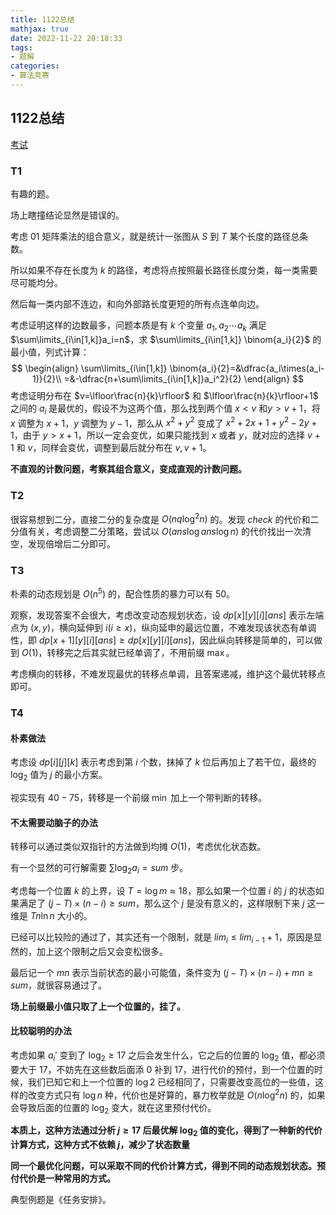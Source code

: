 ```yaml
---
title: 1122总结
mathjax: true
date: 2022-11-22 20:18:33
tags:
- 题解
categories:
- 算法竞赛
---
```


## 1122总结

[考试](https://local.cwoi.com.cn:8443/contest/C0158)

### T1

有趣的题。

场上瞎撞结论显然是错误的。

考虑 $01$ 矩阵乘法的组合意义，就是统计一张图从 $S$ 到 $T$ 某个长度的路径总条数。

所以如果不存在长度为 $k$ 的路径，考虑将点按照最长路径长度分类，每一类需要尽可能均分。

然后每一类内部不连边，和向外部路长度更短的所有点连单向边。

考虑证明这样的边数最多，问题本质是有 $k$ 个变量 $a_1,a_2\cdots a_k$ 满足 $\sum\limits_{i\in[1,k]}a_i=n$，求 $\sum\limits_{i\in[1,k]} \binom{a_i}{2}$ 的最小值，列式计算：
$$
\begin{align}
\sum\limits_{i\in[1,k]} \binom{a_i}{2}=&\dfrac{a_i\times(a_i-1)}{2}\\
=&-\dfrac{n+\sum\limits_{i\in[1,k]}a_i^2}{2}
\end{align}
$$
考虑证明分布在 $v=\lfloor\frac{n}{k}\rfloor$ 和 $\lfloor\frac{n}{k}\rfloor+1$ 之间的 $a_i$ 是最优的，假设不为这两个值，那么找到两个值 $x<v$ 和$y>v+1$，将 $x$ 调整为 $x+1$，$y$ 调整为 $y-1$，那么从 $x^2+y^2$ 变成了 $x^2+2x+1+y^2-2y+1$，由于 $y> x+1$，所以一定会变优，如果只能找到 $x$ 或者 $y$，就对应的选择 $v+1$ 和 $v$，同样会变优，调整到最后就分布在 $v,v+1$。

**不直观的计数问题，考察其组合意义，变成直观的计数问题。**

### T2

很容易想到二分，直接二分的复杂度是 $O(nq\log^2 n)$ 的。发现 $check$ 的代价和二分值有关，考虑调整二分策略，尝试以 $O(ans\log ans\log n)$ 的代价找出一次清空，发现倍增后二分即可。

### T3

朴素的动态规划是 $O(n^5)$ 的，配合性质的暴力可以有 $50$。

观察，发现答案不会很大，考虑改变动态规划状态，设 $dp[x][y][i][ans]$ 表示左端点为 $(x,y)$，横向延伸到 $i(i\ge x)$，纵向延申的最远位置，不难发现该状态有单调性，即 $dp[x+1][y][i][ans]\ge dp[x][y][i][ans]$，因此纵向转移是简单的，可以做到 $O(1)$，转移完之后其实就已经单调了，不用前缀 $\max$。

考虑横向的转移，不难发现最优的转移点单调，且答案递减，维护这个最优转移点即可。

### T4

#### 朴素做法

考虑设 $dp[i][j][k]$ 表示考虑到第 $i$ 个数，抹掉了 $k$ 位后再加上了若干位，最终的 $\log_2$ 值为 $j$ 的最小方案。

视实现有 $40-75$，转移是一个前缀 $\min$ 加上一个带判断的转移。

#### 不太需要动脑子的办法

转移可以通过类似双指针的方法做到均摊 $O(1)$，考虑优化状态数。

有一个显然的可行解需要 $\sum\log_2{a_i}=sum$ 步。

考虑每一个位置 $k$ 的上界，设 $T=\log m \approx18$，那么如果一个位置 $i$ 的 $j$ 的状态如果满足了 $(j-T)\times(n-i) \ge sum$，那么这个 $j$ 是没有意义的，这样限制下来 $j$ 这一维是 $Tn\ln n$ 大小的。

已经可以比较险的通过了，其实还有一个限制，就是 $lim_i\le lim_{i-1}+1$，原因是显然的，加上这个限制之后又会变松很多。

最后记一个 $mn$ 表示当前状态的最小可能值，条件变为 $(j-T)\times(n-i)+mn \ge sum$，就很容易通过了。

**场上前缀最小值只取了上一个位置的，挂了。**

#### 比较聪明的办法

考虑如果 $a_i'$ 变到了 $\log_2\ge 17$ 之后会发生什么，它之后的位置的 $\log_2$ 值，都必须要大于 $17$，不妨先在这些数后面添 $0$ 补到 $17$，进行代价的预付，到一个位置的时候，我们已知它和上一个位置的 $\log2$ 已经相同了，只需要改变高位的一些值，这样的改变方式只有 $\log n$ 种，代价也是好算的，暴力枚举就是 $O(n\log^2n )$ 的，如果会导致后面的位置的 $\log_2$ 变大，就在这里预付代价。

**本质上，这种方法通过分析 $j\ge 17$ 后最优解 $\log_2$ 值的变化，得到了一种新的代价计算方式，这种方式不依赖 $j$，减少了状态数量**

**同一个最优化问题，可以采取不同的代价计算方式，得到不同的动态规划状态。预付代价是一种常用的方式。**

典型例题是《任务安排》。









